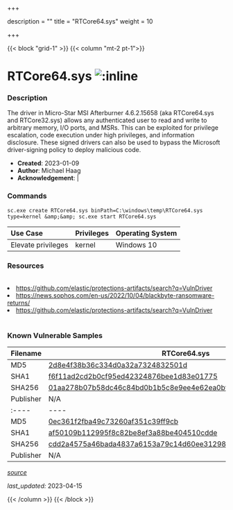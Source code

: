 +++

description = ""
title = "RTCore64.sys"
weight = 10

+++


{{< block "grid-1" >}}
{{< column "mt-2 pt-1">}}


# RTCore64.sys ![:inline](/images/twitter_verified.png) 


### Description

The driver in Micro-Star MSI Afterburner 4.6.2.15658 (aka RTCore64.sys and RTCore32.sys) allows any authenticated user to read and write to arbitrary memory, I/O ports, and MSRs. This can be exploited for privilege escalation, code execution under high privileges, and information disclosure. These signed drivers can also be used to bypass the Microsoft driver-signing policy to deploy malicious code.

- **Created**: 2023-01-09
- **Author**: Michael Haag
- **Acknowledgement**:  | [](https://twitter.com/)

### Commands

```
sc.exe create RTCore64.sys binPath=C:\windows\temp\RTCore64.sys type=kernel &amp;&amp; sc.exe start RTCore64.sys
```

| Use Case | Privileges | Operating System | 
|:---- | ---- | ---- |
| Elevate privileges | kernel | Windows 10 |

### Resources
<br>
<li><a href=" https://github.com/elastic/protections-artifacts/search?q=VulnDriver"> https://github.com/elastic/protections-artifacts/search?q=VulnDriver</a></li>
<li><a href="https://news.sophos.com/en-us/2022/10/04/blackbyte-ransomware-returns/">https://news.sophos.com/en-us/2022/10/04/blackbyte-ransomware-returns/</a></li>
<li><a href="https://github.com/elastic/protections-artifacts/search?q=VulnDriver">https://github.com/elastic/protections-artifacts/search?q=VulnDriver</a></li>
<br>

### Known Vulnerable Samples

| Filename | RTCore64.sys |
|:---- | ---- | 
| MD5 | <a href="https://www.virustotal.com/gui/file/2d8e4f38b36c334d0a32a7324832501d">2d8e4f38b36c334d0a32a7324832501d</a> |
| SHA1 | <a href="https://www.virustotal.com/gui/file/f6f11ad2cd2b0cf95ed42324876bee1d83e01775">f6f11ad2cd2b0cf95ed42324876bee1d83e01775</a> |
| SHA256 | <a href="https://www.virustotal.com/gui/file/01aa278b07b58dc46c84bd0b1b5c8e9ee4e62ea0bf7a695862444af32e87f1fd">01aa278b07b58dc46c84bd0b1b5c8e9ee4e62ea0bf7a695862444af32e87f1fd</a> |
| Publisher | N/A || Signature | N, /, A   || Date | N/A || Filename | RTCore64.sys |
|:---- | ---- | 
| MD5 | <a href="https://www.virustotal.com/gui/file/0ec361f2fba49c73260af351c39ff9cb">0ec361f2fba49c73260af351c39ff9cb</a> |
| SHA1 | <a href="https://www.virustotal.com/gui/file/af50109b112995f8c82be8ef3a88be404510cdde">af50109b112995f8c82be8ef3a88be404510cdde</a> |
| SHA256 | <a href="https://www.virustotal.com/gui/file/cdd2a4575a46bada4837a6153a79c14d60ee3129830717ef09e0e3efd9d00812">cdd2a4575a46bada4837a6153a79c14d60ee3129830717ef09e0e3efd9d00812</a> |
| Publisher | N/A || Signature | N, /, A   || Date | N/A |


[*source*](https://github.com/magicsword-io/LOLDrivers/tree/main/yaml/rtcore64.yaml)

*last_updated:* 2023-04-15








{{< /column >}}
{{< /block >}}
